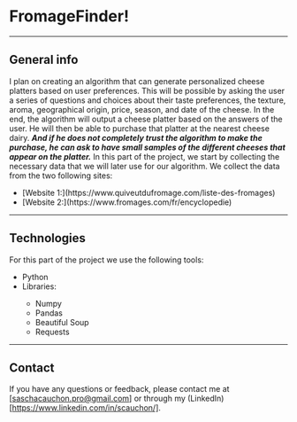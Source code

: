 # FromageFinder!
<hr>

## General info
I plan on creating an algorithm that can generate personalized cheese platters based on user preferences. This will be possible by asking the user a series of questions and choices about their taste preferences, the texture, aroma, geographical origin, price, season, and date of the cheese. In the end, the algorithm will output a cheese platter based on the answers of the user. He will then be able to purchase that platter at the nearest cheese dairy. ***And if he does not completely trust the algorithm to make the purchase, he can ask to have small samples of the different cheeses that appear on the platter.*** In this part of the project, we start by collecting the necessary data that we will later use for our algorithm. We collect the data from the two following sites:
<ul>
  <li>[Website 1:](https://www.quiveutdufromage.com/liste-des-fromages)</li>
  <li>[Website 2:](https://www.fromages.com/fr/encyclopedie)</li>
</ul>

<hr>

## Technologies
For this part of the project we use the following tools:
<ul>
  <li>Python</li>
  <li>Libraries:</li>
  <ul>
    <li>Numpy</li>
    <li>Pandas</li>
    <li>Beautiful Soup</li>
    <li>Requests</li>
  </ul>
</ul>
<hr>

## Contact
If you have any questions or feedback, please contact me at [saschacauchon.pro@gmail.com] or through my (LinkedIn)[https://www.linkedin.com/in/scauchon/].
